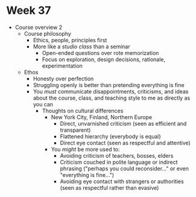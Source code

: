 # Week 37

- Course overview 2
  - Course philosophy
    - Ethics, people, principles first
    - More like a *studio class* than a seminar
      - Open-ended questions over rote memorization
      - Focus on exploration, design decisions, rationale, experimentation
  - Ethos
    - Honesty over perfection
    - Struggling openly is better than pretending everything is fine
    - You *must* communicate disappointments, criticisms, and ideas about the course, class, and teaching style to me as directly as you can
      - Thoughts on cultural differences
        - New York City, Finland, Northern Europe
          - Direct, unvarnished criticism (seen as efficient and transparent)
          - Flattened hierarchy (everybody is equal)
          - Direct eye contact (seen as respectful and attentive)
        - You *might* be more used to:
          - Avoiding criticism of teachers, bosses, elders
          - Criticism couched in polite language or indirect phrasing ("perhaps you could reconsider..." or even "everything is fine...")
          - Avoiding eye contact with strangers or authorities (seen as respectful rather than evasive)
